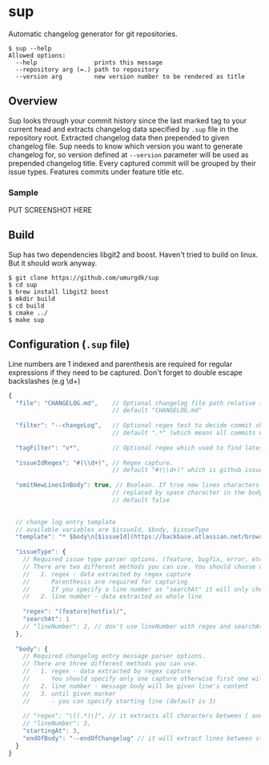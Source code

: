 # sup
Automatic changelog generator for git repositories.

```
$ sup --help
Allowed options:
  --help                prints this message
  --repository arg (=.) path to repository
  --version arg         new version number to be rendered as title
```

## Overview

Sup looks through your commit history since the last marked tag to your current head and extracts changelog data specified by `.sup` file in the repository root. Extracted changelog data then prepended to given changelog file. Sup needs to know which version you want to generate changelog for, so version defined at `--version` parameter will be used as prepended changelog title. Every captured commit will be grouped by their issue types. Features commits under feature title etc.

### Sample

PUT SCREENSHOT HERE

## Build

Sup has two dependencies libgit2 and boost. Haven't tried to build on linux. But it should work anyway.

```
$ git clone https://github.com/umurgdk/sup
$ cd sup
$ brew install libgit2 boost
$ mkdir build
$ cd build
$ cmake ../
$ make sup
```

## Configuration (`.sup` file)

Line numbers are 1 indexed and parenthesis are required for regular expressions if they need to be captured. Don't forget to double escape backslashes (e.g \\d+)

```javascript
{
  "file": "CHANGELOG.md",    // Optional changelog file path relative to repository root.
                             // default "CHANGELOG.md"
                          
  "filter": "--changeLog",   // Optional regex test to decide commit should be included in changelog
                             // default ".*" (which means all commits will be included)
                            
  "tagFilter": "v*",         // Optional regex which used to find latest created tag
  
  "issueIdRegex": "#(\\d+)", // Regex capture.
                             // default "#(\\d+)" which is github issue format.
                             
  "omitNewLinesInBody": true, // Boolean. If true new lines characters will be
                             // replaced by space character in the body.
                             // default false
                             

  // change log entry template
  // available variables are $issueId, $body, $issueType
  "template": "* $body\n[$issueId](https://backbase.atlassian.net/browse/$issueId)",
  
  "issueType": { 
    // Required issue type parser options. (feature, bugfix, error, etc.)
    // There are two different methods you can use. You should choose only one
    //   1. regex - data extracted by regex capture
    //      Parenthesis are required for capturing
    //      If you specify a line number as "searchAt" it will only check the given line
    //   2. line number - data extracted as whole line
    
    "regex": "(feature|hotfix)/",
    "searchAt": 1
    // "lineNumber": 2, // don't use lineNumber with regex and searchAt
  },
  
  "body": {
    // Required changelog entry message parser options.
    // There are three different methods you can use.
    //   1. regex - data extracted by regex capture
    //      You should specify only one capture otherwise first one will be chosen
    //   2. line number - message body will be given line's content
    //   3. until given marker
    //      - you can specify starting line (default is 3)
    
    // "regex": "\[(.*)\]", // it extracts all characters between [ and ] characters
    // "lineNumber": 3,
    "startingAt": 3,
    "endOfBody": "--endOfChangelog" // it will extract lines between startingAt and the line includes marker
  }
}
```
